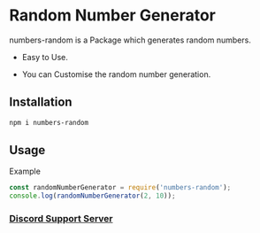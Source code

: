 # Random Number Generator



numbers-random is a Package which generates random numbers.

- Easy to Use.

- You can Customise the random number generation.


## Installation

```sh
npm i numbers-random
```

## Usage

Example

```javascript
const randomNumberGenerator = require('numbers-random');
console.log(randomNumberGenerator(2, 10));
```



### [Discord Support Server](https://discord.gg/zRqEsZjFj8)